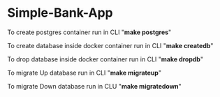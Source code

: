 # Simple-Bank-App

To create postgres container run in CLI "**make postgres**"

To create database inside docker container run in CLI "**make createdb**"

To drop database inside docker container run in CLI "**make dropdb**"

To migrate Up database run in CLI "**make migrateup**"

To migrate Down database run in CLU "**make migratedown**"
